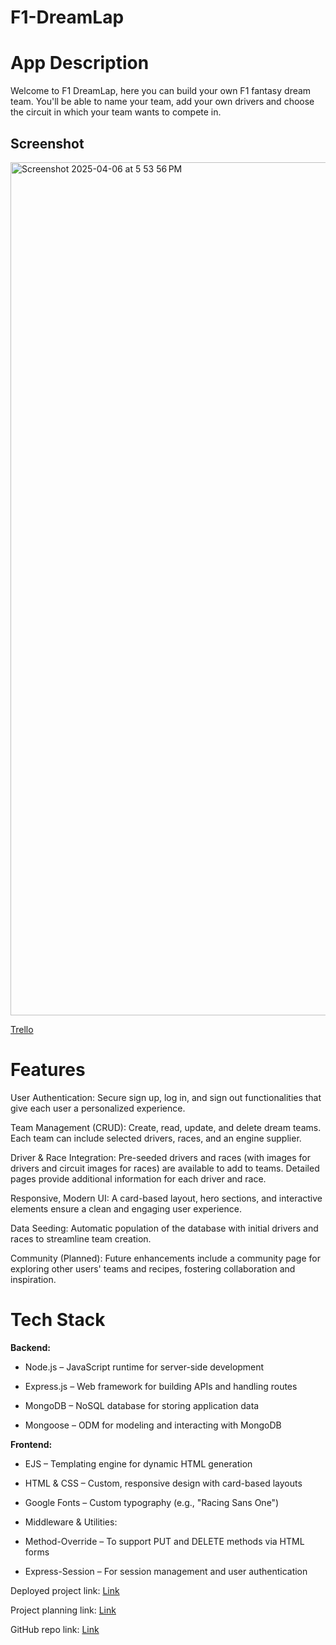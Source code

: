 # F1-DreamLap

# App Description
Welcome to F1 DreamLap, here you can build your own F1 fantasy dream team. You'll be able to name your team, add your own drivers and choose the circuit in which your team wants to compete in.

## Screenshot
<img width="1365" alt="Screenshot 2025-04-06 at 5 53 56 PM" src="https://github.com/user-attachments/assets/6abb84f9-391b-4956-8ab4-739304441200" />

[Trello](https://trello.com/b/2J67dm3e/driver-card-management)


# Features
User Authentication:
Secure sign up, log in, and sign out functionalities that give each user a personalized experience.

Team Management (CRUD):
Create, read, update, and delete dream teams. Each team can include selected drivers, races, and an engine supplier.

Driver & Race Integration:
Pre-seeded drivers and races (with images for drivers and circuit images for races) are available to add to teams.
Detailed pages provide additional information for each driver and race.

Responsive, Modern UI:
A card-based layout, hero sections, and interactive elements ensure a clean and engaging user experience.

Data Seeding:
Automatic population of the database with initial drivers and races to streamline team creation.

Community (Planned):
Future enhancements include a community page for exploring other users' teams and recipes, fostering collaboration and inspiration.

# Tech Stack
**Backend:**

- Node.js – JavaScript runtime for server-side development

- Express.js – Web framework for building APIs and handling routes

- MongoDB – NoSQL database for storing application data

- Mongoose – ODM for modeling and interacting with MongoDB

**Frontend:**

- EJS – Templating engine for dynamic HTML generation

- HTML & CSS – Custom, responsive design with card-based layouts

- Google Fonts – Custom typography (e.g., "Racing Sans One")

- Middleware & Utilities:

- Method-Override – To support PUT and DELETE methods via HTML forms

- Express-Session – For session management and user authentication












Deployed project link: [Link](https://f1-dreamlap-production.up.railway.app)

Project planning link: [Link](https://github.com/origamist3ve/F1-DreamLap/blob/main/Project%20Proposal.md)

GitHub repo link: [Link](https://github.com/origamist3ve/F1-DreamLap)
